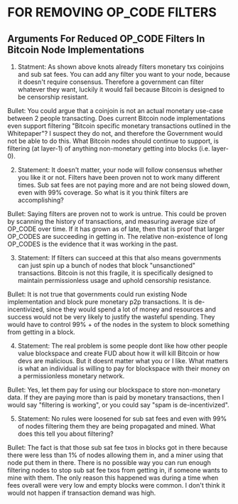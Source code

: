# FOR REMOVING OP_CODE FILTERS

## Arguments For Reduced OP_CODE Filters In Bitcoin Node Implementations


1. Statment: As shown above knots already filters monetary txs coinjoins and sub sat fees. You can add any filter you want to your node, because it doesn't require consensus. Therefore a government can filter whatever they want, luckily it would fail because Bitcoin is designed to be censorship resistant.

  Bullet: You could argue that a coinjoin is not an actual monetary use-case between 2 people transacting.   Does current Bitcoin node implementations even support filtering "Bitcoin specific monetary transactions outlined in the Whitepaper"?  I suspect they do not, and therefore the Government would not be able to do this.   What Bitcoin nodes should continue to support, is filtering (at layer-1) of anything non-monetary getting into blocks (i.e. layer-0).



2. Statement: It doesn't matter, your node will follow consensus whether you like it or not. Filters have been proven not to work many different times. Sub sat fees are not paying more and are not being slowed down, even with 99% coverage. So what is it you think filters are accomplishing?

  Bullet: Saying filters are proven not to work is untrue.  This could be proven by scanning the history of transactions, and measuring average size of OP_CODE over time.   If it has grown as of late, then that is proof that larger OP_CODES are succeeding in getting in.   The relative non-existence of long OP_CODES is the evidence that it was working in the past.



3. Statement: If filters can succeed at this that also means governments can just spin up a bunch of nodes that block "unsanctioned" transactions. Bitcoin is not this fragile, it is specifically designed to maintain permissionless usage and uphold censorship resistance.


  Bullet: It is not true that governments could run existing Node implementation and block pure monetary p2p transactions.  It is de-incentivized, since they would spend a lot of money and resources and success would not be very likely to justify the wasteful spending.   They would have to control 99% + of the nodes in the system to block something from getting in a block.


4. Statement: The real problem is some people dont like how other people value blockspace and create FUD about how it will kill Bitcoin or how devs are malicious.  But it doesnt matter what you or I like. What matters is what an individual is willing to pay for blockspace with their money on a permissionless monetary network.

  Bullet:  Yes, let them pay for using our blockspace to store non-monetary data.  If they are paying more than is paid by monetary transactions, then I would say "filtering is working", or you could say "spam is de-incentivized".  


5. Statement: No rules were loosened for sub sat fees and even with 99% of nodes filtering them they are being propagated and mined. What does this tell you about filtering?


  Bullet:  The fact is that those sub sat fee txos in blocks got in there because there were less than 1% of nodes allowing them in, and a miner using that node put them in there.   There is no possible way you can run enough filtering nodes to stop sub sat fee txos from getting in, if someone wants to mine with them.  The only reason this happened was during a time when fees overall were very low and empty blocks were common.  I don't think it would not happen if transaction demand was high.


